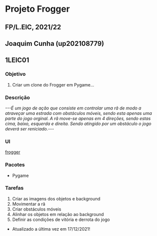 # Projeto Frogger
## FP/L.EIC, 2021/22
## Joaquim Cunha (up202108779)
## 1LEIC01

### Objetivo

1. Criar um clone do Frogger em Pygame... 

### Descrição

*---É um jogo de ação que consiste em controlar uma rã de modo a atraveçar uma estrada com obstáculos móveis, sendo esta apenas uma parte do jogo orginal.
A rã move-se apenas em 4 direções, sendo estas cima, baixo, esquerda e direita. Sendo atingido por um obstáculo o jogo deverá ser reniciado.---*

### UI

[frogger](https://user-images.githubusercontent.com/93878859/146566973-18215079-6925-4de6-b33b-7ece028d57af.png)

### Pacotes

- Pygame

### Tarefas

1. Criar as imagens dos objetos e background
2. Movimentar a rã
3. Criar obstáculos móveis
4. Alinhar os objetos em relação ao background
5. Definir as condições de vitória e derrota do jogo

- Atualizado a última vez em 17/12/2021!
